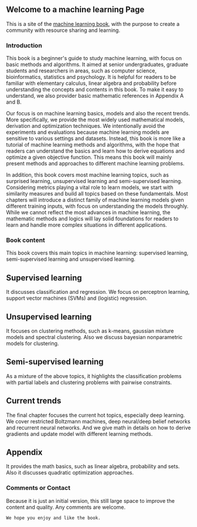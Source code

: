 ## Welcome to a machine learning Page

This is a site of the [machine learning book](https://github.com/ganggit/ganggit.github.io/edit/master/machine_learning.pdf), with the purpose to create a community with resource sharing and learning.

### Introduction

This book is a beginner's guide to study machine learning, with focus on basic methods and algorithms. It aimed at senior undergraduates, graduate students
and researchers in areas, such as computer science, bioinformatics, statistics and psychology. It is helpful for readers to be familiar with elementary calculus, linear algebra and probability before understanding the concepts and contents in this book. To make it easy to understand, we also provider basic mathematic references in Appendix A and B.

Our focus is on machine learning basics, models and also the recent trends. More specifically, we provide the most widely used mathematical models, derivation and optimization techniques. We intentionally avoid the experiments and evaluations because machine learning models are sensitive to various settings and datasets. Instead, this book is more like a tutorial of machine learning methods and algorithms, with the hope that readers can understand the basics and learn how to derive equations and optimize a given objective function. This means this book will mainly present methods and approaches to different machine learning problems. 

In addition, this book covers most machine learning topics, such as surprised learning, unsupervised learning and semi-supervised learning. Considering metrics playing a vital role to learn models, we start with similarity measures and build all topics based on these fundamentals. Most chapters will introduce a distinct family of machine learning models given different training inputs, with focus on understanding the models throughly. While we cannot reflect the most advances in machine learning, the mathematic methods and logics will lay solid foundations for readers to learn and handle more complex situations in different applications. 


### Book content

This book covers this main topics in machine learning: supervised learning, semi-supervised learning and unsupervised learning. 

## Supervised learning

It discusses classification and regression. We focus on perceptron learning, support vector machines (SVMs) and (logistic) regression. 

## Unsupervised learning

It focuses on clustering methods, such as k-means, gaussian mixture models and spectral clustering. Also we discuss bayesian nonparametric models for clustering. 

## Semi-supervised learning 

As a mixture of the above topics, it highlights the classification problems with partial labels and clustering problems with pairwise constraints. 

## Current trends

The final chapter focuses the current hot topics, especially deep learning. We cover restricted Boltzmann machines, deep neural/deep belief networks and recurrent neural networks. And we give math in details on how to derive gradients and update model with different learning methods. 

## Appendix
It provides the math basics, such as linear algebra, probability and sets. Also it discusses quadratic optimization approaches.


### Comments or Contact

Because it is just an initial version, this still large space to improve the content and quality. Any comments are welcome. 


```markdown 
We hope you enjoy and like the book. 
```
